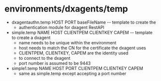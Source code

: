 # environments/dxagents/temp
* dxagentauthn.temp HOST PORT baseFileName -- template to create the
	* authentication module for dxagent RestAPI
* simple.temp NAME HOST CLIENTPEM CLIENTKEY CAPEM -- template to create a dxagent
	* name needs to be unique within the environment
	* host needs to match the CN for the certificate the dxagent uses
	* CLIENTPEM, CLIENTKEY, CAPEM are the identity used
	* to connect to the dxagent
	* port number is assumed to be 9443
* simple1.temp NAME HOST PORT CLIENTPEM CLIENTKEY CAPEM
	* same as simple.temp except accepting a port number
